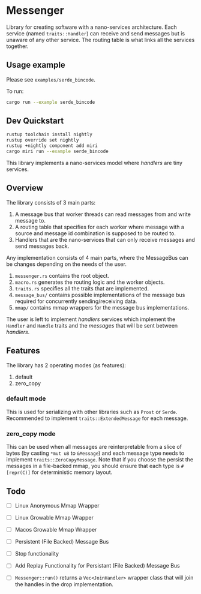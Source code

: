 # Messenger

Library for creating software with a nano-services architecture. Each service (named `traits::Handler`) can receive and send messages but is unaware of any other service.
The routing table is what links all the services together.

## Usage example

Please see `examples/serde_bincode`.

To run:
```bash
cargo run --example serde_bincode
```

## Dev Quickstart

```bash
rustup toolchain install nightly
rustup override set nightly
rustup +nightly component add miri
cargo miri run --example serde_bincode
```

This library implements a nano-services model where *handlers* are tiny services.

## Overview

The library consists of 3 main parts:

1. A message bus that worker threads can read messages from and write message to.
2. A routing table that specifies for each worker where message with a source and message id combination is supposed to be routed to.
3. Handlers that are the nano-services that can only receive messages and send messages back.

Any implementation consists of 4 main parts, where the MessageBus can be changes depending on the needs of the user.

1. `messenger.rs` contains the root object.
2. `macro.rs` generates the routing logic and the worker objects.
3. `traits.rs` specifies all the traits that are implemented.
4. `message_bus/` contains possible implementations of the message bus required for concurrently sending/receiving data.
5. `mmap/` contains mmap wrappers for the message bus implementations.

The user is left to implement *handlers* services which implement the `Handler` and `Handle` traits and the *messages* that will be sent between *handlers*.

## Features

The library has 2 operating modes (as features):
1. default
2. zero_copy

### default mode
This is used for serializing with other libraries such as `Prost` or `Serde`. Recommended to implement `traits::ExtendedMessage` for each message.

### zero_copy mode
This can be used when all messages are reinterpretable from a slice of bytes (by casting `*mut u8` to `&Message`) and each message type needs to implement `traits::ZeroCopyMessage`.
Note that if you choose the persist the messages in a file-backed mmap, you should ensure that each type is `#[repr(C)]` for deterministic memory layout.

## Todo

- [ ] Linux Anonymous Mmap Wrapper
- [ ] Linux Growable Mmap Wrapper
- [ ] Macos Growable Mmap Wrapper
- [ ] Persistent (File Backed) Message Bus
- [ ] Stop functionality
- [ ] Add Replay Functionality for Persistant (File Backed) Message Bus
- [ ] `Messenger::run()` returns a `Vec<JoinHandler>` wrapper class that will join the handles in the drop implementation.

